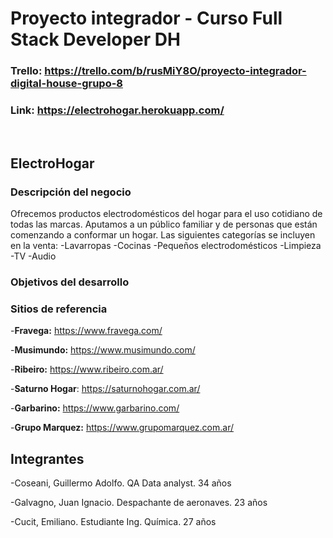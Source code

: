 # Proyecto integrador - Curso Full Stack Developer DH

### Trello: https://trello.com/b/rusMiY8O/proyecto-integrador-digital-house-grupo-8

### Link: https://electrohogar.herokuapp.com/
<br>

## ElectroHogar

### Descripción del negocio
Ofrecemos productos electrodomésticos del hogar para el uso cotidiano de todas las marcas. Aputamos a un público familiar y de personas que están comenzando a conformar un hogar. Las siguientes categorías se incluyen en la venta:
-Lavarropas
-Cocinas
-Pequeños electrodomésticos
-Limpieza
-TV
-Audio

### Objetivos del desarrollo

### Sitios de referencia

-**Fravega:** https://www.fravega.com/ 

-**Musimundo:** https://www.musimundo.com/

-**Ribeiro:** https://www.ribeiro.com.ar/

-**Saturno Hogar**: https://saturnohogar.com.ar/

-**Garbarino:** https://www.garbarino.com/

-**Grupo Marquez:** https://www.grupomarquez.com.ar/

## Integrantes
-Coseani, Guillermo Adolfo. QA Data analyst. 34 años

-Galvagno, Juan Ignacio. Despachante de aeronaves. 23 años

-Cucit, Emiliano. Estudiante Ing. Química. 27 años
